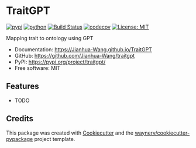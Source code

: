 # TraitGPT


[![pypi](https://img.shields.io/pypi/v/traitgpt.svg)](https://pypi.org/project/traitgpt/)
[![python](https://img.shields.io/pypi/pyversions/traitgpt.svg)](https://pypi.org/project/traitgpt/)
[![Build Status](https://github.com/Jianhua-Wang/traitgpt/actions/workflows/dev.yml/badge.svg)](https://github.com/Jianhua-Wang/traitgpt/actions/workflows/dev.yml)
[![codecov](https://codecov.io/gh/Jianhua-Wang/traitgpt/branch/main/graphs/badge.svg)](https://codecov.io/github/Jianhua-Wang/traitgpt)
[![License: MIT](https://img.shields.io/badge/License-MIT-yellow.svg)](https://opensource.org/licenses/MIT)



Mapping trait to ontology using GPT


* Documentation: <https://Jianhua-Wang.github.io/TraitGPT>
* GitHub: <https://github.com/Jianhua-Wang/traitgpt>
* PyPI: <https://pypi.org/project/traitgpt/>
* Free software: MIT


## Features

* TODO

## Credits

This package was created with [Cookiecutter](https://github.com/audreyr/cookiecutter) and the [waynerv/cookiecutter-pypackage](https://github.com/waynerv/cookiecutter-pypackage) project template.
